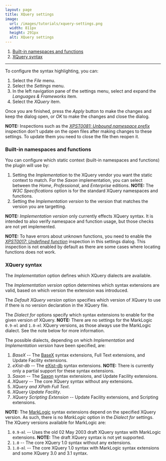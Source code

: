 ```yaml
---
layout: page
title: XQuery settings
image:
  url: /images/tutorials/xquery-settings.png
  width: 811px
  height: 291px
  alt: XQuery settings
---
```


1.  [Built-in namespaces and functions](#built-in-namespaces-and-functions)
1.  [XQuery syntax](#xquery-syntax)

-----

To configure the syntax highlighting, you can:

1.  Select the *File* menu.
1.  Select the *Settings* menu.
1.  In the left navigation pane of the settings menu, select and expand the
    *Languages & Frameworks* item.
1.  Select the *XQuery* item.

Once you are finished, press the *Apply* button to make the changes and keep
the dialog open, or *OK* to make the changes and close the dialog.

__NOTE:__ Inspections such as the [*XPST0081: Unbound namespace prefix*](inspections.html)
inspection don't update on the open files after making changes to these settings.
To update them you need to close the file then reopen it.

### Built-in namespaces and functions

You can configure which static context (built-in namespaces and functions) the
plugin will use by:
1.  Setting the *Implementation* to the XQuery vendor you want the static context
    to match. For the *Saxon* implementation, you can select between the *Home*,
    *Professional*, and *Enterprise* editions. __NOTE:__ The *W3C Specifications*
    option is for the standard XQuery namespaces and functions.
1.  Setting the *Implementation version* to the version that matches the version
    you are targetting.

__NOTE:__ *Implementation version* only currently effects XQuery syntax. It is
intended to also verify namespace and function usage, but those checks are not
yet implemented.

__NOTE:__ To have errors about unknown functions, you need to enable the
[*XPST0017: Undefined function*](inspections.md) inspection in this settings
dialog. This inspection is not enabled by default as there are some cases where
locating functions does not work.

### XQuery syntax
The *Implementation* option defines which XQuery dialects are available.

The *Implementation version* option determines which syntax extensions are valid,
based on which version the extension was introduced.

The *Default XQuery version* option specifies which version of XQuery to use if
there is no version declaration in the XQuery file.

The *Dialect for* options specify which syntax extensions to enable for the given
version of XQuery. __NOTE:__ There are no settings for the MarkLogic `0.9-ml` and
`1.0-ml` XQuery versions, as those always use the MarkLogic dialect. See the note
below for more information.

The possible dialects, depending on which *Implementation* and *Implementation
version* have been specified, are:
1.  *BaseX* -- The [BaseX](../specifications/XQuery%20IntelliJ%20Plugin%20XQuery.html#c1-basex-vendor-extensions)
    syntax extensions, Full Text extensions, and Update Facility extensions.
1.  *eXist-db* -- The [eXist-db](../specifications/XQuery%20IntelliJ%20Plugin%20XQuery.html#c5-exist-db-extensions)
    syntax extensions. __NOTE:__ There is currently only a partial support
    for these syntax extensions.
1.  *Saxon* -- The [Saxon](../specifications/XQuery%20IntelliJ%20Plugin%20XQuery.html#c3-saxon-vendor-extensions)
    syntax extensions, and Update Facility extensions.
1.  *XQuery* -- The core XQuery syntax without any extensions.
1.  *XQuery and XPath Full Text*.
1.  *XQuery Update Facility*.
1.  *XQuery Scripting Extension* -- Update Facility extensions, and Scripting
    extensions.

__NOTE:__ The [MarkLogic](../specifications/XQuery%20IntelliJ%20Plugin%20XQuery.html#c2-marklogic-vendor-extensions)
syntax extensions depend on the specified XQuery version. As such, there is no
*MarkLogic* option in the *Dialect for* settings. The XQuery versions available
for MarkLogic are:
1.  `0.9-ml` -- Uses the old 02 May 2003 draft XQuery syntax with MarkLogic
    extensions. __NOTE:__ The draft XQuery syntax is not yet supported.
1.  `1.0` -- The core XQuery 1.0 syntax without any extensions.
1.  `1.0-ml` -- The core XQuery 1.0 syntax with MarkLogic syntax extensions and
    some XQuery 3.0 and 3.1 syntax.

